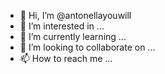 - 👋 Hi, I’m @antonellayouwill
- 👀 I’m interested in ...
- 🌱 I’m currently learning ...
- 💞️ I’m looking to collaborate on ...
- 📫 How to reach me ...

<!---
antonellayouwill/antonellayouwill is a ✨ special ✨ repository because its `README.md` (this file) appears on your GitHub profile.
You can click the Preview link to take a look at your changes.
--->
